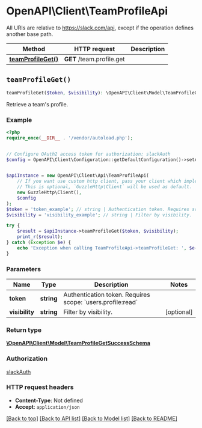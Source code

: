 # OpenAPI\Client\TeamProfileApi

All URIs are relative to https://slack.com/api, except if the operation defines another base path.

| Method | HTTP request | Description |
| ------------- | ------------- | ------------- |
| [**teamProfileGet()**](TeamProfileApi.md#teamProfileGet) | **GET** /team.profile.get |  |


## `teamProfileGet()`

```php
teamProfileGet($token, $visibility): \OpenAPI\Client\Model\TeamProfileGetSuccessSchema
```



Retrieve a team's profile.

### Example

```php
<?php
require_once(__DIR__ . '/vendor/autoload.php');


// Configure OAuth2 access token for authorization: slackAuth
$config = OpenAPI\Client\Configuration::getDefaultConfiguration()->setAccessToken('YOUR_ACCESS_TOKEN');


$apiInstance = new OpenAPI\Client\Api\TeamProfileApi(
    // If you want use custom http client, pass your client which implements `GuzzleHttp\ClientInterface`.
    // This is optional, `GuzzleHttp\Client` will be used as default.
    new GuzzleHttp\Client(),
    $config
);
$token = 'token_example'; // string | Authentication token. Requires scope: `users.profile:read`
$visibility = 'visibility_example'; // string | Filter by visibility.

try {
    $result = $apiInstance->teamProfileGet($token, $visibility);
    print_r($result);
} catch (Exception $e) {
    echo 'Exception when calling TeamProfileApi->teamProfileGet: ', $e->getMessage(), PHP_EOL;
}
```

### Parameters

| Name | Type | Description  | Notes |
| ------------- | ------------- | ------------- | ------------- |
| **token** | **string**| Authentication token. Requires scope: &#x60;users.profile:read&#x60; | |
| **visibility** | **string**| Filter by visibility. | [optional] |

### Return type

[**\OpenAPI\Client\Model\TeamProfileGetSuccessSchema**](../Model/TeamProfileGetSuccessSchema.md)

### Authorization

[slackAuth](../../README.md#slackAuth)

### HTTP request headers

- **Content-Type**: Not defined
- **Accept**: `application/json`

[[Back to top]](#) [[Back to API list]](../../README.md#endpoints)
[[Back to Model list]](../../README.md#models)
[[Back to README]](../../README.md)

